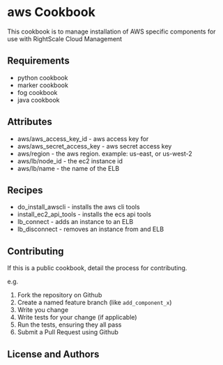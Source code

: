 aws Cookbook
============
This cookbook is to manage installation of AWS specific components for use with RightScale Cloud Management



Requirements
------------
* python cookbook 
* marker cookbook
* fog cookbook
* java cookbook

Attributes
----------
* aws/aws_access_key_id - aws access key for 
* aws/aws_secret_access_key - aws secret access key
* aws/region - the aws region.  example: us-east, or us-west-2
* aws/lb/node_id - the ec2 instance id
* aws/lb/name - the name of the ELB 

Recipes
-----
* do_install_awscli - installs the aws cli tools
* install_ec2_api_tools - installs the ecs api tools
* lb_connect - adds an instance to an ELB
* lb_disconnect - removes an instance from and ELB

Contributing
------------
If this is a public cookbook, detail the process for contributing. 

e.g.
1. Fork the repository on Github
2. Create a named feature branch (like `add_component_x`)
3. Write you change
4. Write tests for your change (if applicable)
5. Run the tests, ensuring they all pass
6. Submit a Pull Request using Github

License and Authors
-------------------

